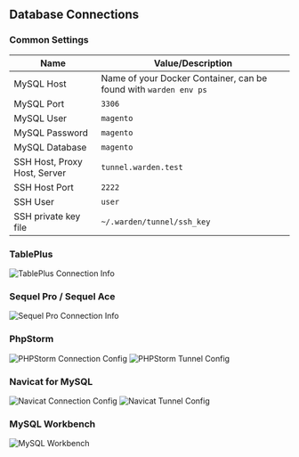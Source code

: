 ## Database Connections

### Common Settings

| Name                           | Value/Description                                                |
| ------------------------------ |----------------------------------------------------------------- |
| MySQL Host                     | Name of your Docker Container, can be found with `warden env ps` |
| MySQL Port                     | `3306`                                                           |
| MySQL User                     | `magento`                                                        |
| MySQL Password                 | `magento`                                                        |
| MySQL Database                 | `magento`                                                        |
| SSH Host, Proxy Host, Server   | `tunnel.warden.test`                                             |
| SSH Host Port                  | `2222`                                                           |
| SSH User                       | `user`                                                           |
| SSH private key file           | `~/.warden/tunnel/ssh_key`                                       |

### TablePlus
![TablePlus Connection Info](screenshots/tableplus-connection.png)

### Sequel Pro / Sequel Ace
![Sequel Pro Connection Info](screenshots/sequel-pro-connection.png)

### PhpStorm
![PHPStorm Connection Config](screenshots/66998481-a0062100-f0d4-11e9-8cc0-a5691fee59c5.png)
![PHPStorm Tunnel Config](screenshots/66998483-a09eb780-f0d4-11e9-9643-8fe63dd62aad.png)

### Navicat for MySQL
![Navicat Connection Config](screenshots/navicat-connection-config.png)
![Navicat Tunnel Config](screenshots/navicat-ssh-tunnel-config.png)

### MySQL Workbench
![MySQL Workbench](screenshots/mysql-workbench-connection.png)